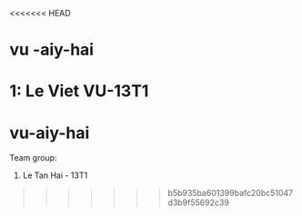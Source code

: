 <<<<<<< HEAD
# vu -aiy-hai
1: Le Viet VU-13T1
=======
# vu-aiy-hai
Team group:
  1. Le Tan Hai - 13T1
>>>>>>> b5b935ba601399bafc20bc51047d3b9f55692c39
